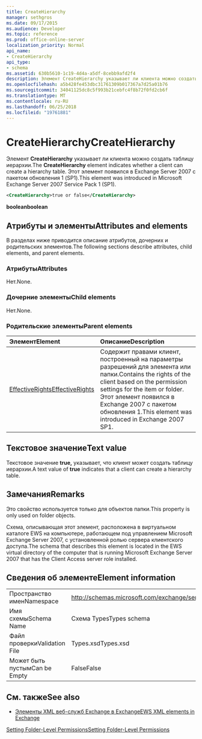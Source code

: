 ```yaml
---
title: CreateHierarchy
manager: sethgros
ms.date: 09/17/2015
ms.audience: Developer
ms.topic: reference
ms.prod: office-online-server
localization_priority: Normal
api_name:
- CreateHierarchy
api_type:
- schema
ms.assetid: 630b5610-1c19-4d4a-a5df-8cebb9afd2f4
description: Элемент CreateHierarchy указывает ли клиента можно создать таблицу иерархии. Этот элемент появился в Exchange Server 2007 с пакетом обновления 1 (SP1).
ms.openlocfilehash: a5b428fe453dbc31761309b017367a7d25a01b76
ms.sourcegitcommit: 34041125dc8c5f993b21cebfc4f8b72f0fd2cb6f
ms.translationtype: MT
ms.contentlocale: ru-RU
ms.lasthandoff: 06/25/2018
ms.locfileid: "19761881"
---
```

# <a name="createhierarchy"></a><span data-ttu-id="4310b-104">CreateHierarchy</span><span class="sxs-lookup"><span data-stu-id="4310b-104">CreateHierarchy</span></span>

<span data-ttu-id="4310b-105">Элемент **CreateHierarchy** указывает ли клиента можно создать таблицу иерархии.</span><span class="sxs-lookup"><span data-stu-id="4310b-105">The **CreateHierarchy** element indicates whether a client can create a hierarchy table.</span></span> <span data-ttu-id="4310b-106">Этот элемент появился в Exchange Server 2007 с пакетом обновления 1 (SP1).</span><span class="sxs-lookup"><span data-stu-id="4310b-106">This element was introduced in Microsoft Exchange Server 2007 Service Pack 1 (SP1).</span></span> 
  
```xml
<CreateHierarchy>true or false</CreateHierarchy>
```

 <span data-ttu-id="4310b-107">**boolean**</span><span class="sxs-lookup"><span data-stu-id="4310b-107">**boolean**</span></span>
## <a name="attributes-and-elements"></a><span data-ttu-id="4310b-108">Атрибуты и элементы</span><span class="sxs-lookup"><span data-stu-id="4310b-108">Attributes and elements</span></span>

<span data-ttu-id="4310b-109">В разделах ниже приводится описание атрибутов, дочерних и родительских элементов.</span><span class="sxs-lookup"><span data-stu-id="4310b-109">The following sections describe attributes, child elements, and parent elements.</span></span>
  
### <a name="attributes"></a><span data-ttu-id="4310b-110">Атрибуты</span><span class="sxs-lookup"><span data-stu-id="4310b-110">Attributes</span></span>

<span data-ttu-id="4310b-111">Нет.</span><span class="sxs-lookup"><span data-stu-id="4310b-111">None.</span></span>
  
### <a name="child-elements"></a><span data-ttu-id="4310b-112">Дочерние элементы</span><span class="sxs-lookup"><span data-stu-id="4310b-112">Child elements</span></span>

<span data-ttu-id="4310b-113">Нет.</span><span class="sxs-lookup"><span data-stu-id="4310b-113">None.</span></span>
  
### <a name="parent-elements"></a><span data-ttu-id="4310b-114">Родительские элементы</span><span class="sxs-lookup"><span data-stu-id="4310b-114">Parent elements</span></span>

|<span data-ttu-id="4310b-115">**Элемент**</span><span class="sxs-lookup"><span data-stu-id="4310b-115">**Element**</span></span>|<span data-ttu-id="4310b-116">**Описание**</span><span class="sxs-lookup"><span data-stu-id="4310b-116">**Description**</span></span>|
|:-----|:-----|
|[<span data-ttu-id="4310b-117">EffectiveRights</span><span class="sxs-lookup"><span data-stu-id="4310b-117">EffectiveRights</span></span>](effectiverights.md) <br/> |<span data-ttu-id="4310b-118">Содержит правами клиент, построенный на параметры разрешений для элемента или папки.</span><span class="sxs-lookup"><span data-stu-id="4310b-118">Contains the rights of the client based on the permission settings for the item or folder.</span></span> <span data-ttu-id="4310b-119">Этот элемент появился в Exchange 2007 с пакетом обновления 1.</span><span class="sxs-lookup"><span data-stu-id="4310b-119">This element was introduced in Exchange 2007 SP1.</span></span>  <br/> |
   
## <a name="text-value"></a><span data-ttu-id="4310b-120">Текстовое значение</span><span class="sxs-lookup"><span data-stu-id="4310b-120">Text value</span></span>

<span data-ttu-id="4310b-121">Текстовое значение **true,** указывает, что клиент может создать таблицу иерархии.</span><span class="sxs-lookup"><span data-stu-id="4310b-121">A text value of **true** indicates that a client can create a hierarchy table.</span></span> 
  
## <a name="remarks"></a><span data-ttu-id="4310b-122">Замечания</span><span class="sxs-lookup"><span data-stu-id="4310b-122">Remarks</span></span>

<span data-ttu-id="4310b-123">Это свойство используется только для объектов папки.</span><span class="sxs-lookup"><span data-stu-id="4310b-123">This property is only used on folder objects.</span></span>
  
<span data-ttu-id="4310b-124">Схема, описывающая этот элемент, расположена в виртуальном каталоге EWS на компьютере, работающем под управлением Microsoft Exchange Server 2007, с установленной ролью сервера клиентского доступа.</span><span class="sxs-lookup"><span data-stu-id="4310b-124">The schema that describes this element is located in the EWS virtual directory of the computer that is running Microsoft Exchange Server 2007 that has the Client Access server role installed.</span></span>
  
## <a name="element-information"></a><span data-ttu-id="4310b-125">Сведения об элементе</span><span class="sxs-lookup"><span data-stu-id="4310b-125">Element information</span></span>

|||
|:-----|:-----|
|<span data-ttu-id="4310b-126">Пространство имен</span><span class="sxs-lookup"><span data-stu-id="4310b-126">Namespace</span></span>  <br/> |http://schemas.microsoft.com/exchange/services/2006/types  <br/> |
|<span data-ttu-id="4310b-127">Имя схемы</span><span class="sxs-lookup"><span data-stu-id="4310b-127">Schema Name</span></span>  <br/> |<span data-ttu-id="4310b-128">Схема Types</span><span class="sxs-lookup"><span data-stu-id="4310b-128">Types schema</span></span>  <br/> |
|<span data-ttu-id="4310b-129">Файл проверки</span><span class="sxs-lookup"><span data-stu-id="4310b-129">Validation File</span></span>  <br/> |<span data-ttu-id="4310b-130">Types.xsd</span><span class="sxs-lookup"><span data-stu-id="4310b-130">Types.xsd</span></span>  <br/> |
|<span data-ttu-id="4310b-131">Может быть пустым</span><span class="sxs-lookup"><span data-stu-id="4310b-131">Can be Empty</span></span>  <br/> |<span data-ttu-id="4310b-132">False</span><span class="sxs-lookup"><span data-stu-id="4310b-132">False</span></span>  <br/> |
   
## <a name="see-also"></a><span data-ttu-id="4310b-133">См. также</span><span class="sxs-lookup"><span data-stu-id="4310b-133">See also</span></span>



- [<span data-ttu-id="4310b-134">Элементы XML веб-служб Exchange в Exchange</span><span class="sxs-lookup"><span data-stu-id="4310b-134">EWS XML elements in Exchange</span></span>](ews-xml-elements-in-exchange.md)


[<span data-ttu-id="4310b-135">Setting Folder-Level Permissions</span><span class="sxs-lookup"><span data-stu-id="4310b-135">Setting Folder-Level Permissions</span></span>](http://msdn.microsoft.com/library/c7530e86-5112-401c-b10a-9c054ae59f07%28Office.15%29.aspx)

